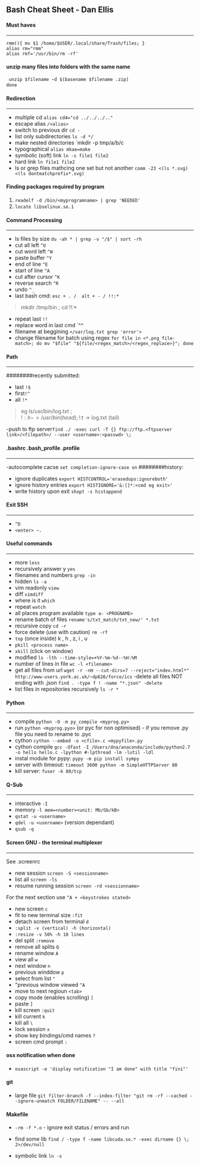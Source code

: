 Bash Cheat Sheet - Dan Ellis
------

#### Must haves 
___
```
rmm(){ mv $1 /home/$USER/.local/share/Trash/files; }
alias rm="rmm"
alias rmf='/usr/bin/rm -rf'
```

#### unzip many files into folders with the same name 
```for filename in *.zip; do
 unzip $filename -d $(basename $filename .zip)
done
```


#### Redirection 
___

- multiple cd `alias cd4="cd ../../../.."`
- escape alias `/<alias>`
- switch to previous dir `cd -`
- list only subdirectories `ls -d */` 
- make nested directories `mkdir -p tmp/a/b/c
- typographical `alias mkae=make`
- symbolic (soft) link `ln -s file1 file2`
- hard link `ln file1 file2`
- ls or grep files mathcing one set but not another `comm -23 <(ls *.svg) <(ls dontmatchprefix*.svg)`

#### Finding packages required by program
1. `readelf -d /bin/<myprogramname> | grep 'NEEDED'`
2. `locate libselinux.so.1`

#### Command Processing
___
- ls files by size `du -ah * | grep -v "/$" | sort -rh `
- cut all left `^U`
- cut word left `^W`
- paste buffer `^Y`
- end of line `^E`
- start of line `^A`
- cut after cursor `^K`
- reverse search `^R`
- undo `^_`
- last bash cmd:  `esc + . /  alt + - / !!:*`

> mkdir /tmp/bin ;
> cd !!:*

- repeat last `!!`
- replace word in last cmd `^<mispelt word eg filname>^<correct word eg filename>
- filename at beggining `</var/log.txt grep 'error'>`
- change filename for batch using regex `for file in <*.png file-match>; do mv "$file" "${file/<regex_match>/<regex_replace>}"; done`




#### Path  
___
########recently submitted: 
- last `!$`
- first`!^`
- all `!*`

>eg ls/usr/bin/log.txt    ;    
!$:h -> /usr/bin (head)  ;    
!$:t -> log.txt (tail)

-push to ftp server`find ./ -exec curl -T {} ftp://ftp.<ftpserver link>/<filepath>/ --user <username>:<passwd> \;`


#### .bashrc .bash_profile .profile
___

-autocomplete cacse `set completion-ignore-case on`
########history:
- ignore duplicates `export HISTCONTROL='erasedups:ignoreboth'`
- ignore history entries `export HISTIGNORE='&:[]*:<cmd eg exit>'`
- write history upon exit `shopt -s histappend`


#### Exit SSH
___

- `^D`
- `<enter> ~.`


#### Useful commands
___
- more `less`
- recursively answer y `yes`
- filenames and numbers `grep -in`
- hidden `ls -a`
- vim readonly `view`
- diff `vimdiff`
- where is it `which`
- repeat `watch`
- all places program available `type a- <PROGNAME>`
- rename batch of files `rename's/txt_match/txt_new/' *.txt`
- recursive copy `cd -r` 
- force delete (use with caution) `rm -rf`
- `top` (once inside) k , h , z, i , u 
- `pkill <process name>`
- `xkill` (click on window)
- modified `ls -lth --time-style=+%Y-%m-%d--%H:%M`
- number of lines in file `wc -l <filename>`
- get all files from url `wget -r -nH --cut-dirs=7 --reject="index.html*"  http://www-users.york.ac.uk/~dp626/force/ics`
-delete all files NOT ending with .json `find . -type f ! -name "*.json" -delete`
- list files in repositories recursively `ls -r *`

#### Python
___

- compile `python -O -m py_compile <myprog.py>`
- run `python <myprog.pyo>` (or pyc for non optimised) - if you remove .py file you need to rename to .pyc
- cython `cython --embed -o <cfile>.c <mypyfile>.py`
- cython compile `gcc -Ofast -I /Users/dna/anaconda/include/python2.7 -o hello hello.c -lpython #-lpthread -lm -lutil -ldl`
- instal module for pypy: `pypy -m pip install sympy`
- server with timeout: `timeout 3600 python -m SimpleHTTPServer 80`
- kill server: `fuser -k 80/tcp`



#### Q-Sub 
___

- interactive `-I`
- memory `-l mem=<number><unit: Mb/Gb/kB>`
- `qstat -u <username>`
- `qdel -u <username>` (version dependant)
- `qsub -q`


#### Screen GNU - the terminal multiplexer
___
See .screenrc

- new session `screen -S <sessionname>`
- list all `screen -ls`
- resume running session `screen -rd <sessionname>`

For the next section use  `^A + <keystrokes stated> `

- new screen `c`
- fit to new terminal size `:fit`
- detach screen from terminal `d`
- `:split -v (vertical) -h (horizontal)`
- `:resize -v 50% -h 10 lines`
- del split `:remove`
- remove all splits `Q`
- rename window `A`
- view all `w` 
- next window `n`
- previous winddow `p`
- select from list ` " `
- "previous window viewed `^A`
- move to next regioun `<tab>`
- copy mode (enables scrolling) `[`
- paste `]`
- kill screen `:quit`
- kill current `k`
- kill all `\`
- lock session `x`
- show key bindings/cmd names `?`
- screen cmd prompt `:`

#### osx notification when done
- `osascript -e 'display notification "I am done" with title "fini"'`

#### git 
- large file `git filter-branch -f --index-filter "git rm -rf --cached --ignore-unmatch FOLDER/FILENAME" -- --all`

#### Makefile
- `-rm -f *.o` - ignore exit status / errors and run

- find some lib `find / -type f -name libcuda.so.* -exec dirname {} \; 2>/dev/null`
- symbolic link `ln -s`
